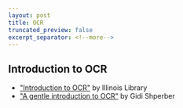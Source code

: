```yaml
---
layout: post
title: OCR
truncated_preview: false
excerpt_separator: <!--more-->
---
```


## Introduction to OCR

* ["Introduction to OCR"](https://guides.library.illinois.edu/OCR/intro) by Illinois Library
* ["A gentle introduction to OCR"](https://towardsdatascience.com/a-gentle-introduction-to-ocr-ee1469a201aa) by Gidi Shperber